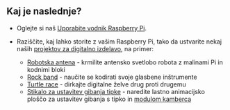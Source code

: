 ## Kaj je naslednje?

+ Oglejte si naš [Uporabite vodnik Raspberry Pi](https://projects.raspberrypi.org/en/projects/raspberry-pi-using).

+ Raziščite, kaj lahko storite z vašim Raspberry Pi, tako da ustvarite nekaj naših [projektov za digitalno izdelavo](https://projects.raspberrypi.org), na primer:
    
    + [Robotska antena](https://projects.raspberrypi.org/en/projects/robot-antenna) - krmilite antensko svetlobo robota z malinami Pi in kodnimi bloki
    + [Rock band](https://projects.raspberrypi.org/en/projects/rock-band) - naučite se kodirati svoje glasbene inštrumente
    + [Turtle race](https://projects.raspberrypi.org/en/projects/turtle-race) - dirkajte digitalne želve drug proti drugemu
    + [Stikalo za ustavitev gibanja tipke](https://projects.raspberrypi.org/en/projects/push-button-stop-motion) - naredite lastno animacijsko ploščo za ustavitev gibanja s tipko in [modulom kamberca](https://www.raspberrypi.org/products/camera-module-v2/)
